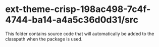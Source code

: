 # ext-theme-crisp-198ac498-7c4f-4744-ba14-a4a5c36d0d31/src

This folder contains source code that will automatically be added to the classpath when
the package is used.
